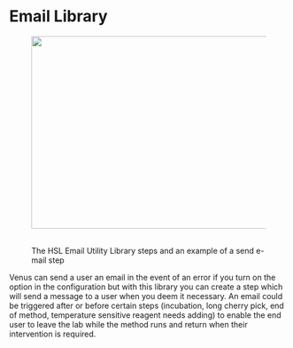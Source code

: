 # Email Library

<figure><img src="https://sp-ao.shortpixel.ai/client/to_auto,q_lossless,ret_img,w_1024,h_347/https://raverobot.com/wp-content/uploads/2018/11/E-mail_Combined-1024x347.jpg" alt="" height="347" width="1024"><figcaption><p><br>The HSL Email Utility Library steps and an example of a send e-mail step</p></figcaption></figure>

Venus can send a user an email in the event of an error if you turn on the option in the configuration but with this library you can create a step which will send a message to a user when you deem it necessary. An email could be triggered after or before certain steps (incubation, long cherry pick, end of method, temperature sensitive reagent needs adding) to enable the end user to leave the lab while the method runs and return when their intervention is required.
